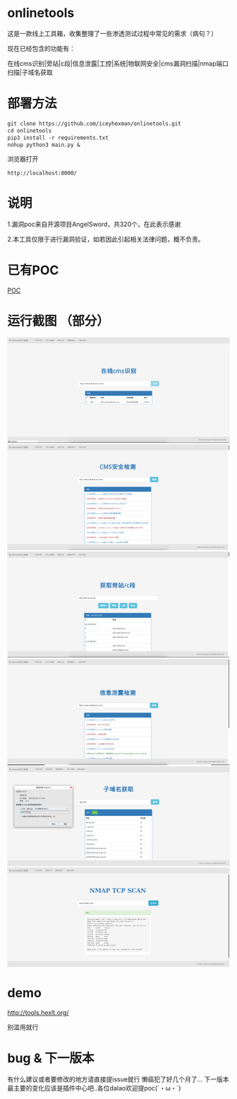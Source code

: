 # onlinetools
这是一款线上工具箱，收集整理了一些渗透测试过程中常见的需求（病句？）

现在已经包含的功能有：

在线cms识别|旁站|c段|信息泄露|工控|系统|物联网安全|cms漏洞扫描|nmap端口扫描|子域名获取


# 部署方法

    git clone https://github.com/iceyhexman/onlinetools.git
    cd onlinetools
    pip3 install -r requirements.txt
    nohup python3 main.py &

浏览器打开

    http://localhost:8000/


# 说明
1.漏洞poc来自开源项目AngelSword，共320个，在此表示感谢

2.本工具仅限于进行漏洞验证，如若因此引起相关法律问题，概不负责。

# 已有POC
[POC](./poc.md)


# 运行截图 （部分）

![cmsreg](/img/cms.png)
![cmsvuln](/img/cmsaq.png)
![pang](/img/pang.png)
![information](/img/information.png)
![subdomain](/img/subdomain.png)
![nmap](/img/nmap.png)



# demo
http://tools.hexlt.org/

别滥用就行

# bug & 下一版本

有什么建议或者要修改的地方请直接提issue就行
懒癌犯了好几个月了...
下一版本最主要的变化应该是插件中心吧..各位dalao欢迎提poc(`・ω・´)




